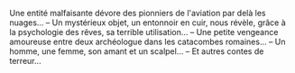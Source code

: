 <!--2015-12-08 21:19:25-->
Une entité malfaisante dévore des pionniers de l'aviation par delà les nuages… – Un mystérieux objet, un entonnoir en cuir, nous révèle, grâce à la psychologie des rêves, sa terrible utilisation… – Une petite vengeance amoureuse entre deux archéologue dans les catacombes romaines… – Un homme, une femme, son amant et un scalpel… – Et autres contes de terreur…